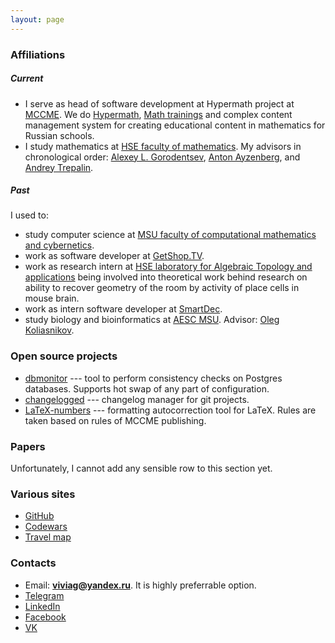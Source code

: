 ```yaml
---
layout: page
---
```


### Affiliations

##### Current

-   I serve as head of software development at Hypermath project at
    [MCCME](https://mccme.ru/index-e1.html). We do
    [Hypermath](https://7.math.ru/), [Math
    trainings](https://mathtraining.ru/) and complex content management
    system for creating educational content in mathematics for Russian
    schools.
-   I study mathematics at [HSE faculty of
    mathematics](https://math.hse.ru/en/). My advisors in chronological
    order: [Alexey L. Gorodentsev](http://82.204.189.191/), [Anton
    Ayzenberg](https://www.ayzenberg.xyz/), and [Andrey
    Trepalin](https://www.hse.ru/en/org/persons/26335668).

##### Past

I used to:

-   study computer science at [MSU faculty of computational mathematics
    and cybernetics](https://cs.msu.ru/en).
-   work as software developer at [GetShop.TV](http://getshop.tv/).
-   work as research intern at [HSE laboratory for Algebraic Topology
    and applications](https://cs.hse.ru/en/ata-lab/) being involved into
    theoretical work behind research on ability to recover geometry of
    the room by activity of place cells in mouse brain.
-   work as intern software developer at
    [SmartDec](https://smartdec.net/).
-   study biology and bioinformatics at [AESC
    MSU](https://internat.msu.ru/en/). Advisor: [Oleg
    Koliasnikov](https://istina.msu.ru/profile/olkol/).

### Open source projects

-   [dbmonitor](https://hackage.haskell.org/package/dbmonitor) --- tool
    to perform consistency checks on Postgres databases. Supports hot
    swap of any part of configuration.
-   [changelogged](https://hackage.haskell.org/package/changelogged) ---
    changelog manager for git projects.
-   [LaTeX-numbers](https://github.com/pandora-mccme/LaTeX-numbers) ---
    formatting autocorrection tool for LaTeX. Rules are taken based on
    rules of MCCME publishing.

### Papers

Unfortunately, I cannot add any sensible row to this section yet.

### Various sites

-   [GitHub](https://github.com/viviag)
-   [Codewars](https://www.codewars.com/users/viviag)
-   [Travel map](https://3pulse.com/Viviag/map)

### Contacts

-   Email: **viviag@yandex.ru**. It is highly preferrable option.
-   [Telegram](https://t.me/viviag)
-   [LinkedIn](https://www.linkedin.com/in/vitalii-guzeev-761904b9/)
-   [Facebook](https://www.facebook.com/profile.php?id=100013454415252)
-   [VK](https://vk.com/viviag)
